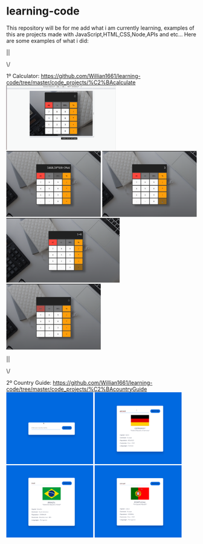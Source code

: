 # learning-code
This repository will be for me add what i am currently learning, examples of this are projects made with JavaScript,HTML,CSS,Node,APIs and etc...
Here are some examples of what i did:

||

\\/


1º Calculator: https://github.com/Willian1661/learning-code/tree/master/code_projects/%C2%BAcalculate
<img src="zpictures/ºcalculate_examples/ºcalculate_examples2.png" width="290" height="170"> 
<img src="zpictures/ºcalculate_examples/ºcalculate_examples03.png" width="250"> 
<img src="zpictures/ºcalculate_examples/ºcalculate_examples04.png" width="250"> <img src="zpictures/ºcalculate_examples/ºcalculate_examples01.png" width="300"> <img src="zpictures/ºcalculate_examples/ºcalculate_examples02.png" width="250">

||

\\/

2º Country Guide: https://github.com/Willian1661/learning-code/tree/master/code_projects/%C2%BAcountryGuide
<img src="zpictures/ºcountry_guide_examples/ºcountryGuide1.png" width="230"> <img src="zpictures/ºcountry_guide_examples/ºcountryGuide3.png" width="230">
<img src="zpictures/ºcountry_guide_examples/ºcountryGuide2.png" width="230"> <img src="zpictures/ºcountry_guide_examples/ºcountryGuide4.png" width="230">
